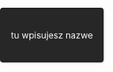 <html lang="pl">
<head>
    <meta charset="UTF-8">
    <meta name="viewport" content="width=device-width, initial-scale=1.0">
    <title>Strona z tłem GIF</title>
    <style>
        body {
            margin: 0;
            padding: 0;
            background: url('backgrundgit/Matrix%20wallpaper%20gif.gif') no-repeat center center fixed;
            background-size: cover;
            height: 100vh;
            width: 100vw;
            overflow: hidden;
        }
    </style>
</head>
<body>
    
<html lang="pl">
<head>
    <meta charset="UTF-8">
    <meta name="viewport" content="width=device-width, initial-scale=1.0">
    <title>Przycisk przekierowujący</title>
    <style>
        .button {
            display: inline-block;
            padding: 40px 20px;
            font-size: 16px;
            color: white;
            background-color: #282728;
            text-align: center;
            text-decoration: none;
            border-radius: 5px;
            cursor: pointer;
        }
        .button:hover {
            background-color: #0056b3;
        }
    </style>
</head>
<body>

<a href="https://www.youtube.com/watch?v=eUUpHWMQNUE" class="button">tu wpisujesz nazwe</a>

</body>
</html>

</body>
</html>


